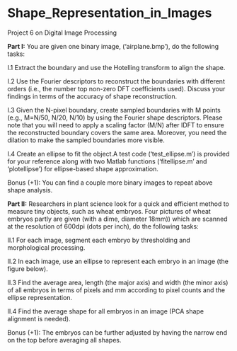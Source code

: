 # Shape_Representation_in_Images
Project 6 on Digital Image Processing

**Part I:** You are given one binary image, (‘airplane.bmp’), do the following tasks:

I.1 Extract the boundary and use the Hotelling transform to align the shape. 
  
I.2 Use the Fourier descriptors to reconstruct the boundaries with different orders (i.e., the number top non-zero DFT coefficients used). Discuss your findings in terms of the accuracy of shape reconstruction.  
  
I.3 Given the N-pixel boundary, create sampled boundaries with M points (e.g., M=N/50, N/20, N/10) by using the Fourier shape descriptors. Please note that you will need to apply a scaling factor (M/N) after IDFT to ensure the reconstructed boundary covers the same area. Moreover, you need the dilation to make the sampled boundaries more visible. 
  
 I.4 Create an ellipse to fit the object.A test code (‘test_ellipse.m’) is provided for your reference along with two Matlab functions (‘fitellipse.m’ and ‘plotellipse’) for ellipse-based shape approximation. 

Bonus (+1): You can find a couple more binary images to repeat above shape analysis. 

**Part II:**  Researchers in plant science look for a quick and efficient method to measure tiny objects, such as wheat embryos. Four pictures of wheat embryos partly are given (with a dime, diameter 18mm)) which are scanned at the resolution of 600dpi (dots per inch), do the following tasks: 

II.1 For each image, segment each embryo by thresholding and morphological processing. 

II.2 In each image, use an ellipse to represent each embryo in an image (the figure below). 

II.3 Find the average area, length (the major axis) and width (the minor axis) of all embryos in terms of pixels and mm according to pixel counts and the ellipse representation. 

II.4 Find the average shape for all embryos in an image (PCA shape alignment is needed). 

Bonus (+1): The embryos can be further adjusted by having the narrow end on the top before averaging all shapes. 


